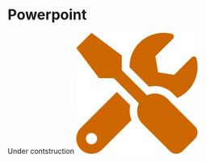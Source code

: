 # Powerpoint

Under contstruction
<img src="../medias/tools-solid.png" alt="" style="width:15rem; height: auto;">
